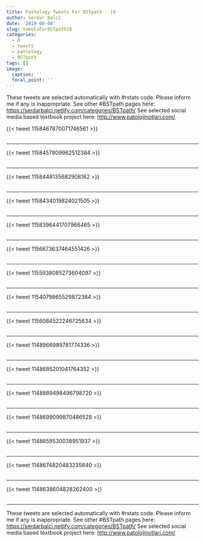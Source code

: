 ```yaml
---
title: Pathology Tweets For BSTpath - 19
author: Serdar Balci
date: '2019-08-08'
slug: tweetsForBSTpath19
categories:
  - R
  - tweets
  - pathology
  - BSTpath
tags: []
image:
  caption: ''
  focal_point: ''
---
```



These tweets are selected automatically with #rstats code. Please inform me if any is inappropriate.
See other #BSTpath pages here: https://serdarbalci.netlify.com/categories/BSTpath/ 
See selected social media based textbook project here: http://www.patolojinotlari.com/

{{< tweet 1158467870071746561 >}}
<br>
<br>
<hr>
{{< tweet 1158457809962512384 >}}
<br>
<br>
<hr>
{{< tweet 1158448135682908162 >}}
<br>
<br>
<hr>
{{< tweet 1158434019824021505 >}}
<br>
<br>
<hr>
{{< tweet 1158396441707966465 >}}
<br>
<br>
<hr>
{{< tweet 1156873637464551426 >}}
<br>
<br>
<hr>
{{< tweet 1155938085273604097 >}}
<br>
<br>
<hr>
{{< tweet 1154079865529872384 >}}
<br>
<br>
<hr>
{{< tweet 1156084522246725634 >}}
<br>
<br>
<hr>
{{< tweet 1148966989781774336 >}}
<br>
<br>
<hr>
{{< tweet 1148685201041764352 >}}
<br>
<br>
<hr>
{{< tweet 1148889498496798720 >}}
<br>
<br>
<hr>
{{< tweet 1148699099870486528 >}}
<br>
<br>
<hr>
{{< tweet 1148659530038951937 >}}
<br>
<br>
<hr>
{{< tweet 1148674820483235840 >}}
<br>
<br>
<hr>
{{< tweet 1148638604828262400 >}}
<br>
<br>
<hr>


These tweets are selected automatically with #rstats code. Please inform me if any is inappropriate.
See other #BSTpath pages here: https://serdarbalci.netlify.com/categories/BSTpath/ 
See selected social media based textbook project here: http://www.patolojinotlari.com/
